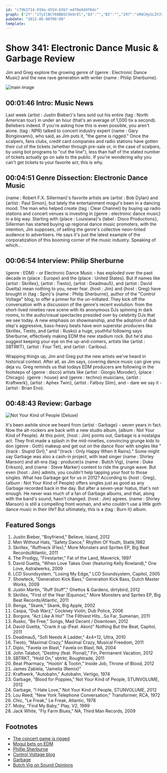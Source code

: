 ```yaml
---
id: "c79b2714-919a-455d-b5b7-e4f8e6d4f6dc"
graph: {"2Y":"1TyIlBCY60BDSC9k9rEl","83":"","BI":"","297":"sM4CHySLIh7dhbWySLIhtmv65ySLIhaXlzfySLIh2G16GySLIhLSLpGySLIhH9X4EySLIhgMit6sM4CHX6cfdgMit63koZSH9X4E2G16G3koZS3koZSLSLpGBHm1GgMit6"}
pubdate: "2012-06-08T00:00"
template: 
---
```






# Show 341: Electronic Dance Music & Garbage Review

Jim and Greg explore the growing genre of {genre : Electronic Dance Music} and the new rave generation with writer {name : Philip Sherburne}.

![main image](https://static.soundopinions.org/images/2012/edm.jpg)



## 00:01:46 Intro: Music News

Last week {artist : Justin Bieber}'s fans sold out his entire {tag : North American tour} in under an hour (that's an average of 1,000 tix a second). Beliebers indeed. If you're asking how this is even possible, you aren't alone. {tag : NPR} talked to concert industry expert {name : Gary Bongiovanni}, who said, as Jim puts it, "the game is rigged." Once the scalpers, fans clubs, credit card companies and radio stations have gotten their cut of the tickets (whether through pre-sale or, in the case of scalpers, by using bot programs to "cut the line"), less than half of the stated number of tickets actually go on sale to the public. If you're wondering why you can't get tickets to your favorite act, this is why.



## 00:04:51 Genre Dissection: Electronic Dance Music

{name : Robert F.X. Sillerman}'s favorite artists are {artist : Bob Dylan} and {artist : Paul Simon}, but lately the entertainment mogul's been in a dancing mood. The man who helped create {tag : Clear Channel} by buying up radio stations and concert venues is investing in {genre : electronic dance music} in a big way. Starting with {place : Louisiana}'s {label : Disco Productions}, Sillerman has started buying up regional dance music promoters, with the intention, Jim supposes, of selling the genre's collective neon-tinted audience to advertisers. He says it's just the latest example of the corporatization of this booming corner of the music industry. Speaking of which...



## 00:06:54 Interview: Philip Sherburne

{genre : EDM} - or Electronic Dance Music - has exploded over the past decade in {place : Europe} and the {place : United States}. But if names like {artist : Skrillex}, {artist : Tiesto}, {artist : Deadmau5}, and {artist : David Guetta} mean nothing to you, never fear. {host : Jim} and {host : Greg} have brought in {tag : Spin}'s {name : Philip Sherburne}, author of the "Control Voltage" blog, to offer a primer for the un-initiated. They kick off the conversation with a discussion of the genre's recent evolution: from the short-lived nineties rave scene with its anonymous DJs spinning in dark rooms, to the audio/visual spectacles presided over by celebrity DJs that we see today. A new emphasis on showmanship, and the adoption of dub step's aggressive, bass-heavy beats have won superstar producers like Skrillex, Tiesto, and {artist : Rusko} a huge, youthful following says Sherburne, effectively making EDM the new stadium rock. But he'd also suggest keeping your eye on the up-and-comers, artists like {artist : SBTRKT}, {artist : Four Tet}, and {artist : Caribou}.

Wrapping things up, Jim and Greg put the new artists we've heard in historical context. After all, as Jim says, covering dance music can give you deja vu. Greg reminds us that todays EDM producers are following in the footsteps of {genre : disco} artists like {artist : Giorgio Moroder}, {place : Chicago}  {genre : house} and {genre : techno} musicians, {artist : Kraftwerk}, {artist : Aphex Twin}, {artist : Fatboy Slim}, and - dare we say it - {artist : Brian Eno}.



## 00:48:43 Review: Garbage

![Not Your Kind of People (Deluxe)](https://static.soundopinions.org/assets/341/2970.jpg)

It's been awhile since we heard from {artist : Garbage} - seven years in fact. Now the alt-rockers are back with a new studio album, {album : Not Your Kind of People}. At this point, {host : Jim} points out, Garbage is a nostalgia act. They first made a splash in the mid-nineties, convincing grunge kids to don {genre : Goth} makeup and get out on the dance floor with singles like "{track : Stupid Girl}," and "{track : Only Happy When It Rains}." Some might say Garbage was also a cash-in project, with lead singer {name : Shirley Manson} and alt-era {tag : producer}s {name : Butch Vig}, {name : Duke Erikson}, and {name : Steve Marker} content to ride the grunge wave. But even {host : Jim} admits, you couldn't help tapping your foot to those singles. What has Garbage got for us in 2012? According to {host : Greg}, {album : Not Your Kind of People} offers singles just as good as any Garbage recorded back in the day. But after a seven-year hiatus, that's not enough. He never was much of a fan of Garbage albums, and that, along with the band's sound, hasn't changed. {host : Jim} agrees. {name : Shirley Manson} is still a compelling front woman, and who couldn't use a little goth dance music in their life? But ultimately, this is a {tag : Burn it} album.



## Featured Songs

1. Justin Bieber, "Boyfriend," Believe, Island, 2012
2. Men Without Hats, "Safety Dance," Rhythm Of Youth, Statik,1982
3. Skrillex, "Ruffneck (Flex)," More Monsters and Sprites EP, Big Beat Records/Atlantic, 2011
4. The Prodigy, "Firestarter," Fat of the Land, Maverick, 1997
5. David Guetta, "When Love Takes Over (featuring Kelly Rowland)," One Love, Astralwerks, 2009
6. LCD Soundsystem, "Losing My Edge," LCD Soundsystem, Capitol, 2005
7. Showteck, "Generation Kick Bass," Generation Kick Bass, Dutch Master Works, 2009
8. Justin Martin, "Ruff Stuff"," Ghettos & Gardens, dirtybird, 2012
9. Skrillex, "First of the Year (Equinox)," More Monsters and Sprites EP, Big Beat Records/Atlantic, 2011
10. Benga, "Skank," Skank, Big Apple, 2002
11. Caspa, "Dub Warz," Cockney Violin, Dub Police, 2006
12. Borgore, "Act Like A Ho!" The Filthiest Hits...So Far, Sumerian, 2011
13. Rusko, "Be Free," Songs, Mad Decent / Downtown, 2012
14. David Guetta, "Crank it up (Feat. Akon)" Nothing But the Beat, Capitol, 2011
15. Deadmau5, "Sofi Needs A Ladder," 4x4+12, Ultra, 2010
16. Tiesto, "Maximal Crazy," Maximal Crazy, Musical Freedom, 2011
17. Diplo, "Favela on Blast," Favela on Blast, NA, 2004
18. John Talabot, "Destiny (feat. Pional)," Fin, Permanent Vacation, 2012
19. SBTRKT, "Hold On," sbtrkt, Roughtrade, 2011
20. Beat Pharmacy, "Hootin' & Tootin," Inside Job, Throne of Blood, 2012
21. James Zabiela, "Jamelia (Remix)"
22. Kraftwerk, "Autobahn," Autobahn, Vertigo, 1974
23. Garbage, "Blood for Poppies," Not Your Kind of People, STUNVOLUME, 2012
24. Garbage, "I Hate Love," Not Your Kind of People, STUNVOLUME, 2012
25. Lou Reed, "New York Telephone Conversation," Transformer, RCA, 1972
26. Chic, "Le Freak," Le Freak, Atlantic, 1978
27. Moby, "Find My Baby," Play, V2, 1999
28. Jack White, "Fly Farm Blues," NA, Third Man Records, 2009



## Footnotes

- [The concert game is rigged](http://www.npr.org/blogs/therecord/2012/06/04/154299904/theres-no-such-thing-as-a-sold-out-concert-even-for-justin-bieber)
- [Mogul bets on EDM](http://www.nytimes.com/2012/06/06/business/media/mogul-to-increase-bets-on-electronic-dance-music.html?_r=1)
- [Phillip Sherburne](http://www.philipsherburne.com/)
- [Control Voltage blog](http://www.spin.com/blogs/control-voltage)
- [Garbage](http://garbage.com/)
- [Butch Vig on Sound Opinions](http://www.soundopinions.org/show/281)